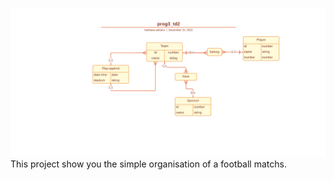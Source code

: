 <img src="/doc/data-base/prog3_td2.png"></img>
This project show you the simple organisation of a football matchs.
